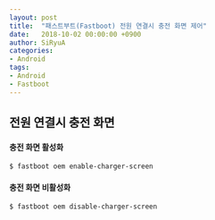 ```yaml
---
layout: post
title:  "패스트부트(Fastboot) 전원 연결시 충전 화면 제어"
date:   2018-10-02 00:00:00 +0900
author: SiRyuA
categories:
- Android
tags:
- Android
- Fastboot
---
```


## 전원 연결시 충전 화면

#### 충전 화면 활성화
~~~~
$ fastboot oem enable-charger-screen
~~~~

#### 충전 화면 비활성화
~~~~
$ fastboot oem disable-charger-screen
~~~~
